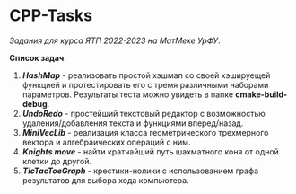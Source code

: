 # CPP-Tasks  
*Задания для курса ЯТП 2022-2023 на МатМехе УрФУ*. 

**Список задач**:  

1. ***HashMap*** - реализовать простой хэшмап со своей хэшируещей функцией и протестировать его с тремя различными наборами параметров. Результаты теста можно увидеть в папке **cmake-build-debug**. 
2. ***UndoRedo*** - простейший текстовый редактор с возможностью удаления/добавления текста и функциями вперед/назад. 
3. ***MiniVecLib*** - реализация класса геометрического трехмерного вектора и алгебраических операций с ним.
4. ***Knights move*** - найти кратчайший путь шахматного коня от одной клетки до другой.
5. ***TicTacToeGraph*** - крестики-нолики с использованием графа результатов для выбора хода компьютера.
